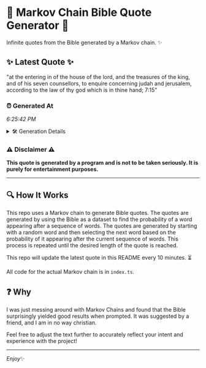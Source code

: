 # 📖 Markov Chain Bible Quote Generator 📖

Infinite quotes from the Bible generated by a Markov chain. ✨

## ✨ Latest Quote ✨
"at the entering in of the house of the lord, and the treasures of the king, and of his seven counsellors, to enquire concerning judah and jerusalem, according to the law of thy god which is in thine hand; 7:15"

### ⏰ Generated At
*6:25:42 PM*

<details>
    <summary>🛠️ Generation Details</summary>
    <p>
        <strong>🌱 Seed:</strong> at<br>
        <strong>🔄 Iterations:</strong> 39<br>
        <strong>📜 Context History:</strong><br>[ at ]: the<br>[ at, the ]: entering<br>[ at, the, entering ]: in<br>[ at, the, entering, in ]: of<br>[ at, the, entering, in, of ]: the<br>[ at, the, entering, in, of, the ]: house<br>[ the, entering, in, of, the, house ]: of<br>[ entering, in, of, the, house, of ]: the<br>[ in, of, the, house, of, the ]: lord,<br>[ of, the, house, of, the, lord, ]: and<br>[ the, house, of, the, lord,, and ]: the<br>[ house, of, the, lord,, and, the ]: treasures<br>[ of, the, lord,, and, the, treasures ]: of<br>[ the, lord,, and, the, treasures, of ]: the<br>[ lord,, and, the, treasures, of, the ]: king,<br>[ and, the, treasures, of, the, king, ]: and<br>[ the, treasures, of, the, king,, and ]: of<br>[ treasures, of, the, king,, and, of ]: his<br>[ of, the, king,, and, of, his ]: seven<br>[ the, king,, and, of, his, seven ]: counsellors,<br>[ king,, and, of, his, seven, counsellors, ]: to<br>[ and, of, his, seven, counsellors,, to ]: enquire<br>[ of, his, seven, counsellors,, to, enquire ]: concerning<br>[ his, seven, counsellors,, to, enquire, concerning ]: judah<br>[ seven, counsellors,, to, enquire, concerning, judah ]: and<br>[ counsellors,, to, enquire, concerning, judah, and ]: jerusalem,<br>[ to, enquire, concerning, judah, and, jerusalem, ]: according<br>[ enquire, concerning, judah, and, jerusalem,, according ]: to<br>[ concerning, judah, and, jerusalem,, according, to ]: the<br>[ judah, and, jerusalem,, according, to, the ]: law<br>[ and, jerusalem,, according, to, the, law ]: of<br>[ jerusalem,, according, to, the, law, of ]: thy<br>[ according, to, the, law, of, thy ]: god<br>[ to, the, law, of, thy, god ]: which<br>[ the, law, of, thy, god, which ]: is<br>[ law, of, thy, god, which, is ]: in<br>[ of, thy, god, which, is, in ]: thine<br>[ thy, god, which, is, in, thine ]: hand;<br>[ god, which, is, in, thine, hand; ]: 7:15<br>
    </p>
</details>

### ⚠️ Disclaimer ⚠️
**This quote is generated by a program and is not to be taken seriously. It is purely for entertainment purposes.**

---

## 🔍 How It Works

This repo uses a Markov chain to generate Bible quotes. The quotes are generated by using the Bible as a dataset to find the probability of a word appearing after a sequence of words. The quotes are generated by starting with a random word and then selecting the next word based on the probability of it appearing after the current sequence of words. This process is repeated until the desired length of the quote is reached.

This repo will update the latest quote in this README every 10 minutes. ⏳

All code for the actual Markov chain is in `index.ts`.

## ❓ Why

I was just messing around with Markov Chains and found that the Bible surprisingly yielded good results when prompted. 
It was suggested by a friend, and I am in no way christian.

Feel free to adjust the text further to accurately reflect your intent and experience with the project!

---

*Enjoy*✨
